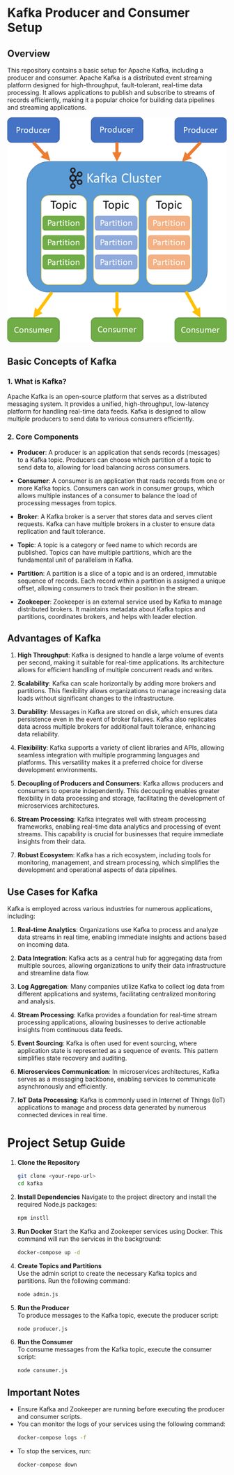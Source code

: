 # Kafka Producer and Consumer Setup

## Overview
This repository contains a basic setup for Apache Kafka, including a producer and consumer. Apache Kafka is a distributed event streaming platform designed for high-throughput, fault-tolerant, real-time data processing. It allows applications to publish and subscribe to streams of records efficiently, making it a popular choice for building data pipelines and streaming applications.

![alt text](image.png)

## Basic Concepts of Kafka

### 1. What is Kafka?
Apache Kafka is an open-source platform that serves as a distributed messaging system. It provides a unified, high-throughput, low-latency platform for handling real-time data feeds. Kafka is designed to allow multiple producers to send data to various consumers efficiently.

### 2. Core Components
- **Producer**: A producer is an application that sends records (messages) to a Kafka topic. Producers can choose which partition of a topic to send data to, allowing for load balancing across consumers.

- **Consumer**: A consumer is an application that reads records from one or more Kafka topics. Consumers can work in consumer groups, which allows multiple instances of a consumer to balance the load of processing messages from topics.

- **Broker**: A Kafka broker is a server that stores data and serves client requests. Kafka can have multiple brokers in a cluster to ensure data replication and fault tolerance.

- **Topic**: A topic is a category or feed name to which records are published. Topics can have multiple partitions, which are the fundamental unit of parallelism in Kafka.

- **Partition**: A partition is a slice of a topic and is an ordered, immutable sequence of records. Each record within a partition is assigned a unique offset, allowing consumers to track their position in the stream.

- **Zookeeper**: Zookeeper is an external service used by Kafka to manage distributed brokers. It maintains metadata about Kafka topics and partitions, coordinates brokers, and helps with leader election.

## Advantages of Kafka

1. **High Throughput**: Kafka is designed to handle a large volume of events per second, making it suitable for real-time applications. Its architecture allows for efficient handling of multiple concurrent reads and writes.

2. **Scalability**: Kafka can scale horizontally by adding more brokers and partitions. This flexibility allows organizations to manage increasing data loads without significant changes to the infrastructure.

3. **Durability**: Messages in Kafka are stored on disk, which ensures data persistence even in the event of broker failures. Kafka also replicates data across multiple brokers for additional fault tolerance, enhancing data reliability.

4. **Flexibility**: Kafka supports a variety of client libraries and APIs, allowing seamless integration with multiple programming languages and platforms. This versatility makes it a preferred choice for diverse development environments.

5. **Decoupling of Producers and Consumers**: Kafka allows producers and consumers to operate independently. This decoupling enables greater flexibility in data processing and storage, facilitating the development of microservices architectures.

6. **Stream Processing**: Kafka integrates well with stream processing frameworks, enabling real-time data analytics and processing of event streams. This capability is crucial for businesses that require immediate insights from their data.

7. **Robust Ecosystem**: Kafka has a rich ecosystem, including tools for monitoring, management, and stream processing, which simplifies the development and operational aspects of data pipelines.

## Use Cases for Kafka

Kafka is employed across various industries for numerous applications, including:

1. **Real-time Analytics**: Organizations use Kafka to process and analyze data streams in real time, enabling immediate insights and actions based on incoming data.

2. **Data Integration**: Kafka acts as a central hub for aggregating data from multiple sources, allowing organizations to unify their data infrastructure and streamline data flow.

3. **Log Aggregation**: Many companies utilize Kafka to collect log data from different applications and systems, facilitating centralized monitoring and analysis.

4. **Stream Processing**: Kafka provides a foundation for real-time stream processing applications, allowing businesses to derive actionable insights from continuous data feeds.

5. **Event Sourcing**: Kafka is often used for event sourcing, where application state is represented as a sequence of events. This pattern simplifies state recovery and auditing.

6. **Microservices Communication**: In microservices architectures, Kafka serves as a messaging backbone, enabling services to communicate asynchronously and efficiently.

7. **IoT Data Processing**: Kafka is commonly used in Internet of Things (IoT) applications to manage and process data generated by numerous connected devices in real time.

# Project Setup Guide

1. **Clone the Repository**
   ```bash
   git clone <your-repo-url>
   cd kafka
2. **Install Dependencies**
Navigate to the project directory and install the required Node.js packages:
   ```bash
   npm instll
3. **Run Docker**
Start the Kafka and Zookeeper services using Docker. This command will run the services in the background:
    ```bash
    docker-compose up -d
4. **Create Topics and Partitions**  
Use the admin script to create the necessary Kafka topics and partitions. Run the following command:
   ```bash
   node admin.js
5. **Run the Producer**  
To produce messages to the Kafka topic, execute the producer script:
   ```bash
   node producer.js
6. **Run the Consumer**  
To consume messages from the Kafka topic, execute the consumer script:
   ```bash
   node consumer.js
## Important Notes  
- Ensure Kafka and Zookeeper are running before executing the producer and consumer scripts.
- You can monitor the logs of your services using the following command:
   ```bash
   docker-compose logs -f 
- To stop the services, run:
    ```bash
    docker-compose down  

